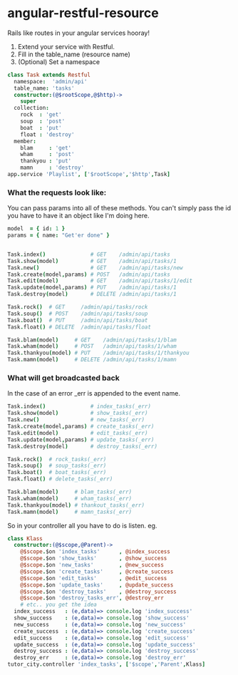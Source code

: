 angular-restful-resource
========================
 
Rails like routes in your angular services hooray!

1. Extend your service with Restful.
2. Fill in the table_name (resource name)
3. (Optional) Set a namespace

`````coffeescript
class Task extends Restful
  namespace:  'admin/api'
  table_name: 'tasks'
  constructor:(@$rootScope,@$http)->
    super
  collection:
    rock  : 'get' 
    soup  : 'post'
    boat  : 'put'
    float : 'destroy'
  member:
    blam     : 'get'
    wham     : 'post'
    thankyou : 'put'
    mamn     : 'destroy'
app.service 'Playlist', ['$rootScope','$http',Task]
`````

### What the requests look like:

You can pass params into all of these methods.
You can't simply pass the id you have to have
it an object like I'm doing here.

`````coffeescript
model  = { id: 1 }
params = { name: "Get'er done" }


Task.index()              # GET    /admin/api/tasks     
Task.show(model)          # GET    /admin/api/tasks/1
Task.new()                # GET    /admin/api/tasks/new
Task.create(model,params) # POST   /admin/api/tasks
Task.edit(model)          # GET    /admin/api/tasks/1/edit
Task.update(model,params) # PUT    /admin/api/tasks/1
Task.destroy(model)       # DELETE /admin/api/tasks/1

Task.rock()  # GET     /admin/api/tasks/rock
Task.soup()  # POST    /admin/api/tasks/soup
Task.boat()  # PUT     /admin/api/tasks/boat
Task.float() # DELETE  /admin/api/tasks/float

Task.blam(model)     # GET    /admin/api/tasks/1/blam
Task.wham(model)     # POST   /admin/api/tasks/1/wham
Task.thankyou(model) # PUT    /admin/api/tasks/1/thankyou
Task.mamn(model)     # DELETE /admin/api/tasks/1/mamn
`````

### What will get broadcasted back

In the case of an error _err is appended to the event name.


`````coffeescript
Task.index()              # index_tasks(_err)
Task.show(model)          # show_tasks(_err)
Task.new()                # new_tasks(_err)
Task.create(model,params) # create_tasks(_err)
Task.edit(model)          # edit_tasks(_err)
Task.update(model,params) # update_tasks(_err)
Task.destroy(model)       # destroy_tasks(_err)

Task.rock()  # rock_tasks(_err)
Task.soup()  # soup_tasks(_err)
Task.boat()  # boat_tasks(_err)
Task.float() # delete_tasks(_err)

Task.blam(model)     # blam_tasks(_err)
Task.wham(model)     # wham_tasks(_err)
Task.thankyou(model) # thankout_tasks(_err)
Task.mamn(model)     # mamn_tasks(_err)
`````

So in your controller all you have to do is listen.
eg.

`````coffeescript
class Klass
  constructor:(@$scope,@Parent)->
    @$scope.$on 'index_tasks'      , @index_success
    @$scope.$on 'show_tasks'       , @show_success
    @$scope.$on 'new_tasks'        , @new_success
    @$scope.$on 'create_tasks'     , @create_success
    @$scope.$on 'edit_tasks'       , @edit_success
    @$scope.$on 'update_tasks'     , @update_success
    @$scope.$on 'destroy_tasks'    , @destroy_success
    @$scope.$on 'destroy_tasks_err', @destroy_err
    # etc.. you get the idea
  index_success   : (e,data)=> console.log 'index_success'
  show_success    : (e,data)=> console.log 'show_success'
  new_success     : (e,data)=> console.log 'new_success'
  create_success  : (e,data)=> console.log 'create_success'
  edit_success    : (e,data)=> console.log 'edit_success'
  update_success  : (e,data)=> console.log 'update_success'
  destroy_success : (e,data)=> console.log 'destroy_success'
  destroy_err     : (e,data)=> console.log 'destroy_err'
tutor_city.controller 'index_tasks', ['$scope','Parent',Klass]
`````
